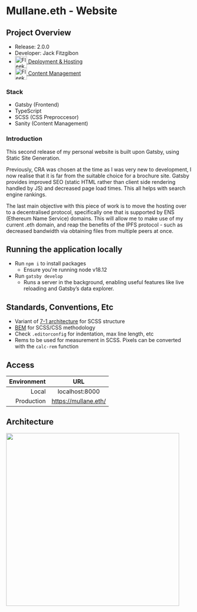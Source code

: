 # Mullane.eth - Website

## Project Overview

-   Release: 2.0.0
-   Developer: Jack Fitzgibon
-   <a href="https://app.fleek.co/#/sites/mullane/overview?accountId=e41f8f4f-f678-46dc-ab17-40d322ffa757" target="_blank">
         <img src="https://i.ibb.co/Vxqw5XM/logo.png" alt="Fleek CI/CD" width="32px"
    		style="vertical-align: middle">
    		Deployment & Hosting
     </a>
-   <a href="https://app.fleek.co/#/sites/mullane/overview?accountId=e41f8f4f-f678-46dc-ab17-40d322ffa757" target="_blank">
         <img src="https://assets.website-files.com/5c8bce998bdcd3b7371625fa/624376c93c16bcd235c4c07d_sanity-logo.png" alt="Fleek CI/CD" width="32px"
    		style="vertical-align: middle">
    		Content Management
     </a>

### Stack

-   Gatsby (Frontend)
-   TypeScript
-   SCSS (CSS Preproccesor)
-   Sanity (Content Management)

### Introduction

This second release of my personal website is built upon Gatsby, using Static Site Generation.

Previously, CRA was chosen at the time as I was very new to development, I now realise that it is far from the suitable choice for a brochure site. Gatsby provides improved SEO (static HTML rather than client side rendering handled by JS) and decreased page load times. This all helps with search engine rankings.

The last main objective with this piece of work is to move the hosting over to a decentralised protocol, specifically one that is supported by ENS (Ethereum Name Service) domains. This will allow me to make use of my current .eth domain, and reap the benefits of the IPFS protocol - such as decreased bandwidth via obtaining files from multiple peers at once.

## Running the application locally

-   Run `npm i` to install packages
    -   Ensure you're running node v18.12
-   Run `gatsby develop`
    -   Runs a server in the background, enabling useful features like live reloading and Gatsby’s data explorer.

## Standards, Conventions, Etc

-   Variant of <a href="https://sass-guidelin.es/#the-7-1-pattern" target="_blank">7-1 architecture</a> for SCSS structure
-   <a href="http://getbem.com" target="_blank">BEM</a> for SCSS/CSS methodology
-   Check `.editorconfig` for indentation, max line length, etc
-   Rems to be used for measurement in SCSS. Pixels can be converted with the `calc-rem` function

## Access

| Environment |         URL          |
| ----------: | :------------------: |
|       Local |    localhost:8000    |
|  Production | https://mullane.eth/ |

## Architecture

<img src="https://i.ibb.co/NNqJqwG/Web-hook-triggers-build-deploy.png" width="469px"/>
